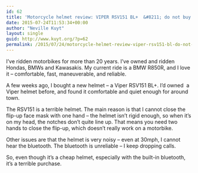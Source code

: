```yaml
---
id: 62
title: 'Motorcycle helmet review: VIPER RSV151 BL+  &#8211; do not buy.'
date: 2015-07-24T11:53:34+00:00
author: "Neville Kuyt"
layout: single
guid: http://www.kuyt.org/?p=62
permalink: /2015/07/24/motorcycle-helmet-review-viper-rsv151-bl-do-not-buy/
---
```

I&#8217;ve ridden motorbikes for more than 20 years. I&#8217;ve owned and ridden Hondas, BMWs and Kawasakis. My current ride is a BMW R850R, and I love it &#8211; comfortable, fast, maneuverable, and reliable.

A few weeks ago, I bought a new helmet &#8211; a Viper RSV151 BL+. I&#8217;d owned  a Viper helmet before, and found it comfortable and quiet enough for around town.

The RSV151 is a terrible helmet. The main reason is that I cannot close the flip-up face mask with one hand &#8211; the helmet isn&#8217;t rigid enough, so when it&#8217;s on my head, the notches don&#8217;t quite line up. That means you need two hands to close the flip-up, which doesn&#8217;t really work on a motorbike.

Other issues are that the helmet is very noisy &#8211; even at 30mph, I cannot hear the bluetooth. The bluetooth is unreliable &#8211; I keep dropping calls.

So, even though it&#8217;s a cheap helmet, especially with the built-in bluetooth, it&#8217;s a terrible purchase.